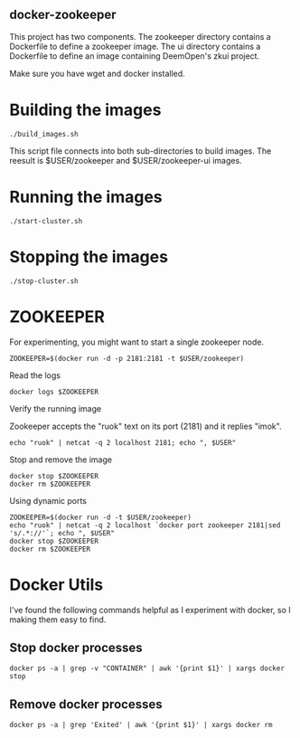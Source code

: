 docker-zookeeper
----------------

This project has two components. The zookeeper directory contains a Dockerfile to define a zookeeper image. The ui directory contains a Dockerfile to define an image containing DeemOpen's zkui project.

Make sure you have wget and docker installed.

# Building the images

```
./build_images.sh
```

This script file connects into both sub-directories to build images. The reesult is $USER/zookeeper and $USER/zookeeper-ui images.

# Running the images

```
./start-cluster.sh
```

# Stopping the images

```
./stop-cluster.sh
```

# ZOOKEEPER

For experimenting, you might want to start a single zookeeper node.

```
ZOOKEEPER=$(docker run -d -p 2181:2181 -t $USER/zookeeper)
```

Read the logs

```
docker logs $ZOOKEEPER
```

Verify the running image

Zookeeper accepts the "ruok" text on its port (2181) and it replies "imok".

```
echo "ruok" | netcat -q 2 localhost 2181; echo ", $USER"
```

Stop and remove the image

```
docker stop $ZOOKEEPER
docker rm $ZOOKEEPER
```

Using dynamic ports

```
ZOOKEEPER=$(docker run -d -t $USER/zookeeper)
echo "ruok" | netcat -q 2 localhost `docker port zookeeper 2181|sed 's/.*://'`; echo ", $USER"
docker stop $ZOOKEEPER
docker rm $ZOOKEEPER
```

# Docker Utils

I've found the following commands helpful as I experiment with docker, so I making them easy to find.

## Stop docker processes

```
docker ps -a | grep -v "CONTAINER" | awk '{print $1}' | xargs docker stop
```

## Remove docker processes

```
docker ps -a | grep 'Exited' | awk '{print $1}' | xargs docker rm
```

